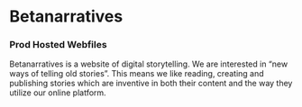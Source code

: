 # Betanarratives

### Prod Hosted Webfiles

Betanarratives is a website of digital storytelling. We are interested in “new ways of telling old stories”. This means we like reading, creating and publishing stories which are inventive in both their content and the way they utilize our online platform.
